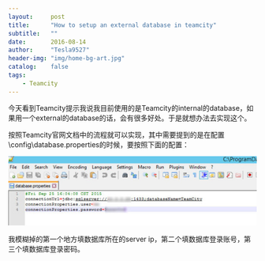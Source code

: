 ```yaml
---
layout:     post
title:      "How to setup an external database in teamcity"
subtitle:   ""
date:       2016-08-14
author:     "Tesla9527"
header-img: "img/home-bg-art.jpg"
catalog:    false
tags:
    - Teamcity
---
```


今天看到Teamcity提示我说我目前使用的是Teamcity的internal的database，如果用一个external的database的话，会有很多好处。于是就想办法去实现这个。

按照Teamcity官网文档中的流程就可以实现，其中需要提到的是在配置<TeamCity Data Directory>\config\database.properties的时候，要按照下面的配置：

![img](/img/in-post/teamcity13.jpg)

我模糊掉的第一个地方填数据库所在的server ip，第二个填数据库登录账号，第三个填数据库登录密码。
